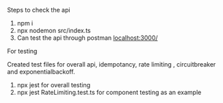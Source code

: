 Steps to check the api

1. npm i
2. npx nodemon src/index.ts
3. Can test the api through postman [localhost:3000/](http://localhost:3000/api/mail)

For testing

Created test files for overall api, idempotancy, rate limiting , circuitbreaker and exponentialbackoff.
1. npx jest for overall testing 
2. npx jest RateLimiting.test.ts for component testing as an example 